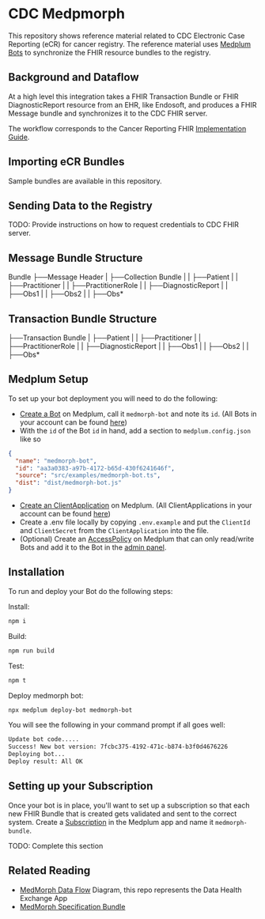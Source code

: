 # CDC Medpmorph

This repository shows reference material related to CDC Electronic Case Reporting (eCR) for cancer registry. The reference material uses [Medplum Bots](https://www.medplum.com/docs/bots/bot-basics) to synchronize the FHIR resource bundles to the registry.

## Background and Dataflow

At a high level this integration takes a FHIR Transaction Bundle or FHIR DiagnosticReport resource from an EHR, like Endosoft, and produces a FHIR Message bundle and synchronizes it to the CDC FHIR server.

The workflow corresponds to the Cancer Reporting FHIR [Implementation Guide](https://build.fhir.org/ig/HL7/cancer-reporting/Bundle-us-pathology-reporting-bundle-example.html).

## Importing eCR Bundles

Sample bundles are available in this repository.

## Sending Data to the Registry

TODO: Provide instructions on how to request credentials to CDC FHIR server.

## Message Bundle Structure

Bundle
├──Message Header
| ├──Collection Bundle
| | ├──Patient
| | ├──Practitioner
| | ├──PractitionerRole
| | ├──DiagnosticReport
| | ├──Obs1
| | ├──Obs2
| | ├──Obs\*

## Transaction Bundle Structure

├──Transaction Bundle
| ├──Patient
| | ├──Practitioner
| | ├──PractitionerRole
| | ├──DiagnosticReport
| | ├──Obs1
| | ├──Obs2
| | ├──Obs\*

## Medplum Setup

To set up your bot deployment you will need to do the following:

- [Create a Bot](https://app.medplum.com/admin/project) on Medplum, call it `medmorph-bot` and note its `id`. (All Bots in your account can be found [here](https://app.medplum.com/Bot))
- With the `id` of the Bot `id` in hand, add a section to `medplum.config.json` like so

```json
{
  "name": "medmorph-bot",
  "id": "aa3a0383-a97b-4172-b65d-430f6241646f",
  "source": "src/examples/medmorph-bot.ts",
  "dist": "dist/medmorph-bot.js"
}
```

- [Create an ClientApplication](https://app.medplum.com/ClientApplication/new) on Medplum. (All ClientApplications in your account can be found [here](https://app.medplum.com/ClientApplication))
- Create a .env file locally by copying `.env.example` and put the `ClientId` and `ClientSecret` from the `ClientApplication` into the file.
- (Optional) Create an [AccessPolicy](https://app.medplum.com/AccessPolicy) on Medplum that can only read/write Bots and add it to the Bot in the [admin panel](https://app.medplum.com/admin/project).

## Installation

To run and deploy your Bot do the following steps:

Install:

```bash
npm i
```

Build:

```bash
npm run build
```

Test:

```bash
npm t
```

Deploy medmorph bot:

```bash
npx medplum deploy-bot medmorph-bot
```

You will see the following in your command prompt if all goes well:

```bash
Update bot code.....
Success! New bot version: 7fcbc375-4192-471c-b874-b3f0d4676226
Deploying bot...
Deploy result: All OK
```

## Setting up your Subscription

Once your bot is in place, you'll want to set up a subscription so that each new FHIR Bundle that is created gets validated and sent to the correct system. Create a [Subscription](https://app.medplum.com/Subscription/new) in the Medplum app and name it `medmorph-bundle`.

TODO: Complete this section

## Related Reading

- [MedMorph Data Flow](https://build.fhir.org/ig/HL7/fhir-medmorph/usecases.html#interactions-between-medmorph-actors-and-systems) Diagram, this repo represents the Data Health Exchange App
- [MedMorph Specification Bundle](https://build.fhir.org/ig/HL7/fhir-medmorph/StructureDefinition-us-ph-specification-bundle.html)
